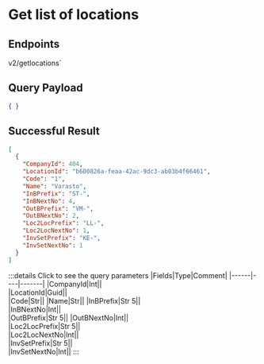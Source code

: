 # Get list of locations

## Endpoints

<!--@include: @/dist/md/api_url.md-->v2/getlocations`

## Query Payload
```json
{ }
```

## Successful Result
```json
[
  {
    "CompanyId": 404,
    "LocationId": "b600826a-feaa-42ac-9dc3-ab03b4f66461",
    "Code": "1",
    "Name": "Varasto",
    "InBPrefix": "ST-",
    "InBNextNo": 4,
    "OutBPrefix": "VM-",
    "OutBNextNo": 2,
    "Loc2LocPrefix": "LL-",
    "Loc2LocNextNo": 1,
    "InvSetPrefix": "KE-",
    "InvSetNextNo": 1
  }
]
```
:::details Click to see the query parameters
|Fields|Type|Comment|
|------|----|-------|
|CompanyId|Int||	
|LocationId|Guid||	
|Code|Str||	
|Name|Str||	
|InBPrefix|Str 5||	
|InBNextNo|Int||	
|OutBPrefix|Str 5||	
|OutBNextNo|Int||	
|Loc2LocPrefix|Str 5||	
|Loc2LocNextNo|Int||	
|InvSetPrefix|Str 5||	
|InvSetNextNo|Int||
:::